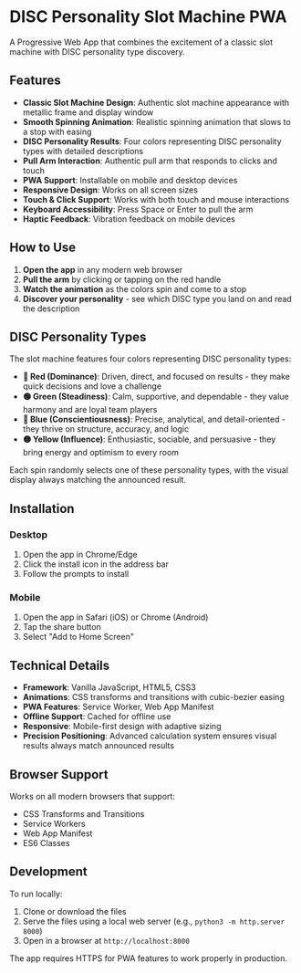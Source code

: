 # DISC Personality Slot Machine PWA

A Progressive Web App that combines the excitement of a classic slot machine with DISC personality type discovery.

## Features

- **Classic Slot Machine Design**: Authentic slot machine appearance with metallic frame and display window
- **Smooth Spinning Animation**: Realistic spinning animation that slows to a stop with easing
- **DISC Personality Results**: Four colors representing DISC personality types with detailed descriptions
- **Pull Arm Interaction**: Authentic pull arm that responds to clicks and touch
- **PWA Support**: Installable on mobile and desktop devices
- **Responsive Design**: Works on all screen sizes
- **Touch & Click Support**: Works with both touch and mouse interactions
- **Keyboard Accessibility**: Press Space or Enter to pull the arm
- **Haptic Feedback**: Vibration feedback on mobile devices

## How to Use

1. **Open the app** in any modern web browser
2. **Pull the arm** by clicking or tapping on the red handle
3. **Watch the animation** as the colors spin and come to a stop
4. **Discover your personality** - see which DISC type you land on and read the description

## DISC Personality Types

The slot machine features four colors representing DISC personality types:
- **🔴 Red (Dominance)**: Driven, direct, and focused on results - they make quick decisions and love a challenge
- **🟢 Green (Steadiness)**: Calm, supportive, and dependable - they value harmony and are loyal team players
- **🔵 Blue (Conscientiousness)**: Precise, analytical, and detail-oriented - they thrive on structure, accuracy, and logic
- **🟡 Yellow (Influence)**: Enthusiastic, sociable, and persuasive - they bring energy and optimism to every room

Each spin randomly selects one of these personality types, with the visual display always matching the announced result.

## Installation

### Desktop
1. Open the app in Chrome/Edge
2. Click the install icon in the address bar
3. Follow the prompts to install

### Mobile
1. Open the app in Safari (iOS) or Chrome (Android)
2. Tap the share button
3. Select "Add to Home Screen"

## Technical Details

- **Framework**: Vanilla JavaScript, HTML5, CSS3
- **Animations**: CSS transforms and transitions with cubic-bezier easing
- **PWA Features**: Service Worker, Web App Manifest
- **Offline Support**: Cached for offline use
- **Responsive**: Mobile-first design with adaptive sizing
- **Precision Positioning**: Advanced calculation system ensures visual results always match announced results

## Browser Support

Works on all modern browsers that support:
- CSS Transforms and Transitions
- Service Workers
- Web App Manifest
- ES6 Classes

## Development

To run locally:
1. Clone or download the files
2. Serve the files using a local web server (e.g., `python3 -m http.server 8000`)
3. Open in a browser at `http://localhost:8000`

The app requires HTTPS for PWA features to work properly in production.
